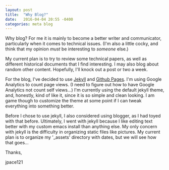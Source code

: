 ```yaml
---
layout: post
title:  "Why Blog?"
date:   2016-04-04 20:55 -0400
categories: meta blog
---
```


Why blog? For me it is mainly to become a better writer and communicator,
particularly when it comes to technical issues. (I'm also a little cocky,
and think that my opinion *must* be interesting to *someone* else.)

My current plan is to try to review some technical papers, as well as
different historical documents that I find interesting. I may also blog
about random other content. Hopefully, I'll knock out a post or two a
week.

For the blog, I've decided to use [Jekyll](https://jekyllrb.com/) and
[Github Pages](https://pages.github.com/). I'm using Google Analytics
to count page views. (I need to figure out how to have Google Analytics
not count self views...) I'm currently using the default jekyll theme, and,
honestly, kind of like it, since it is so simple and clean looking. I am
game though to customize the theme at some point if I can tweak everything
into something better.

Before I chose to use jekyll, I also considered using blogger, as I had toyed
with that before. Ultimately, I went with jekyll because I like editing
text better with my custom emacs install than anything else. My only concern
with jekyll is the difficulty in organizing static files like pictures. My
current plan is to organize my '_assets' directory with dates, but we will see
how that goes...

Thanks,

jpace121
